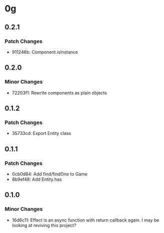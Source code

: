 # 0g

## 0.2.1

### Patch Changes

- 911246b: Component.isInstance

## 0.2.0

### Minor Changes

- 72203f1: Rewrite components as plain objects

## 0.1.2

### Patch Changes

- 35733cd: Export Entity class

## 0.1.1

### Patch Changes

- 0cb0d84: Add find/findOne to Game
- 8b9ef48: Add Entity.has

## 0.1.0

### Minor Changes

- 16d6c11: Effect is an async function with return callback again. I may be looking at reviving this project?
